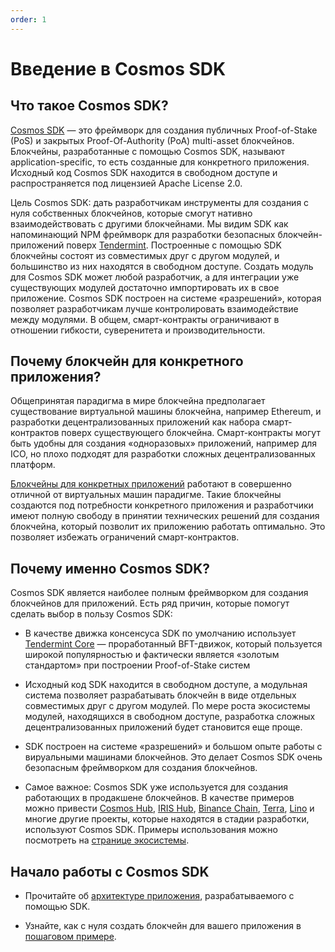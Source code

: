 ```yaml
---
order: 1
---
```


# Введение в Cosmos SDK

## Что такое Cosmos SDK?

[Cosmos SDK](https://github.com/evdatsion/cosmos-sdk) — это фреймворк для создания публичных Proof-of-Stake (PoS) и закрытых Proof-Of-Authority (PoA) multi-asset блокчейнов. Блокчейны, разработанные с помощью Cosmos SDK, называют application-specific, то есть созданные для конкретного приложения. Исходный код Cosmos SDK находится в свободном доступе и распространяется под лицензией Apache License 2.0.

Цель Cosmos SDK: дать разработчикам инструменты для создания с нуля собственных блокчейнов, которые смогут нативно взаимодействовать с другими блокчейнами. Мы видим SDK как напоминающий NPM фреймворк для разработки безопасных блокчейн-приложений поверх [Tendermint](https://github.com/tendermint/tendermint). Построенные с помощью SDK блокчейны состоят из совместимых друг с другом модулей, и большинство из них находятся в свободном доступе. Создать модуль для Cosmos SDK может любой разработчик, а для интеграции уже существующих модулей достаточно импортировать их в свое приложение. Cosmos SDK построен на системе «разрешений», которая позволяет разработчикам лучше контролировать взаимодействие между модулями. В общем, смарт-контракты ограничивают в отношении гибкости, суверенитета и производительности.

## Почему блокчейн для конкретного приложения?

Общепринятая парадигма в мире блокчейна предполагает существование виртуальной машины блокчейна, например Ethereum, и разработки децентрализованных приложений как набора смарт-контрактов поверх существующего блокчейна. Смарт-контракты могут быть удобны для создания «одноразовых» приложений, например для ICO, но плохо подходят для разработки сложных децентрализованных платформ.

[Блокчейны для конкретных приложений](./why-app-specific.md) работают в совершенно отличной от виртуальных машин парадигме. Такие блокчейны создаются под потребности конкретного приложения и разработчики имеют полную свободу в принятии технических решений для создания блокчейна, который позволит их приложению работать оптимально. Это позволяет избежать ограничений смарт-контрактов.

## Почему именно Cosmos SDK?

Cosmos SDK является наиболее полным фреймворком для создания блокчейнов для приложений. Есть ряд причин, которые помогут сделать выбор в пользу Cosmos SDK:

- В качестве движка консенсуса SDK по умолчанию использует [Tendermint Core](https://github.com/tendermint/tendermint) — проработанный BFT-движок, который пользуется широкой популярностью и фактически является «золотым стандартом» при построении Proof-of-Stake систем

- Исходный код SDK находится в свободном доступе, а модульная система позволяет разрабатывать блокчейн в виде отдельных совместимых друг с другом модулей. По мере роста экосистемы модулей, находящихся в свободном доступе, разработка сложных децентрализованных приложений будет становится еще проще.

- SDK построен на системе «разрешений» и большом опыте работы с вируальными машинами блокчейнов. Это делает Cosmos SDK очень безопасным фреймворком для создания блокчейнов.

- Самое важное: Cosmos SDK уже используется для создания работающих в продакшене блокчейнов. В качестве примеров можно привести [Cosmos Hub](https://hub.cosmos.network), [IRIS Hub](https://irisnet.org), [Binance Chain](https://docs.binance.org/), [Terra](https://terra.money/), [Lino](https://lino.network/) и многие другие проекты, которые находятся в стадии разработки, используют Cosmos SDK. Примеры использования можно посмотреть на [странице экосистемы](https://cosmos.network/ecosystem).

## Начало работы с Cosmos SDK

- Прочитайте об [архитектуре приложения](./sdk-app-architecture.md), разрабатываемого с помощью SDK.

- Узнайте, как с нуля создать блокчейн для вашего приложения в [пошаговом примере](https://cosmos.network/docs/tutorial). 